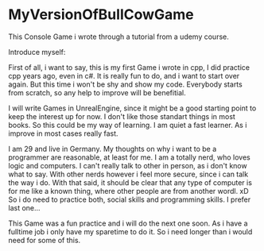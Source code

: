 # MyVersionOfBullCowGame
This Console Game i wrote through a tutorial from a udemy course. 

Introduce myself:

First of all, i want to say, this is my first Game i wrote in cpp, I did practice cpp years ago, even in c#.
It is really fun to do, and i want to start over again. 
But this time i won't be shy and show my code. Everybody starts from scratch, so any help to improve will be benefitial. 

I will write Games in UnrealEngine, since it might be a good starting point to keep the interest up for now. I don't like those standart things in most books. So this could be my way of learning. I am quiet a fast learner. As i improve in most cases really fast. 

I am 29 and live in Germany. My thoughts on why i want to be a programmer are reasonable, at least for me. I am a totally nerd, who loves logic and computers. I can't really talk to other in person, as i don't know what to say. With other nerds however i feel more secure, since i can talk the way i do. With that said, it should be clear that any type of computer is for me like a known thing, where other people are from another wordl. xD So i do need to practice both, social skills and programming skills. I prefer last one...

This Game was a fun practice and i will do the next one soon. As i have a fulltime job i only have my sparetime to do it. So i need longer than i would need for some of this. 

